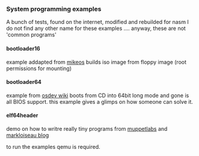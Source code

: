 ### System programming examples
 A bunch of tests, found on the internet, modified and rebuilded for nasm
 I do not find any other name for these examples .... anyway, these are not 'common programs'

#### bootloader16
 example addapted from [mikeos](http://mikeos.sourceforge.net/)
 builds iso image from floppy image (root permissions for mounting)
#### bootloader64
 example from [osdev wiki](http://wiki.osdev.org/Entering_Long_Mode_Directly)
 boots from CD into 64bit long mode and gone is all BIOS support.
 this example gives a glimps on how someone can solve it.
 #### elf64header
 demo on how to writre really tiny programs from [muppetlabs](http://www.muppetlabs.com/~breadbox/software/tiny/teensy.html) and [markloiseau blog](http://blog.markloiseau.com/2012/05/tiny-64-bit-elf-executables/)

to run the examples qemu is required.
